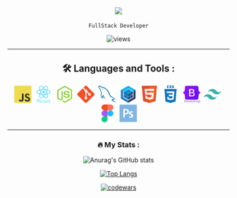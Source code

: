 <div align="center">
  <img src="https://user-images.githubusercontent.com/100387382/192137934-55f8a12d-5700-4ea6-932a-d7bf6f61681f.gif" width="1050"/>
</div>

<div align="center">
  
```
FullStack Developer
```
  
</div>

<div align="center">
  <img src="https://komarev.com/ghpvc/?username=wi1dcode&style=for-the-badge&color=blueviolet" alt="views"/>
</div>

***

<div align="center">

## :hammer_and_wrench: Languages and Tools :
<img src="https://github.com/devicons/devicon/blob/master/icons/javascript/javascript-original.svg" title="JavaScript" alt="JavaScript" width="40" height="40"/>&nbsp;
<img src="https://github.com/devicons/devicon/blob/master/icons/react/react-original-wordmark.svg" title="React" alt="React" width="40" height="40"/>&nbsp;
<img src="https://github.com/devicons/devicon/blob/master/icons/nodejs/nodejs-plain.svg" title="NodeJS" alt="NodeJS" width="40" height="40"/>&nbsp;
<img src="https://github.com/devicons/devicon/blob/master/icons/git/git-plain.svg" title="Git" alt="Git" width="40" height="40"/>&nbsp;
<img src="https://github.com/devicons/devicon/blob/master/icons/mysql/mysql-plain.svg" title="MySQL"  alt="MySQL" width="40" height="40"/>&nbsp;
<img src="https://github.com/devicons/devicon/blob/master/icons/sequelize/sequelize-original.svg"  title="CSS3" alt="CSS" width="40" height="40"/>&nbsp;
<img src="https://github.com/devicons/devicon/blob/master/icons/html5/html5-original.svg" title="HTML5" alt="HTML" width="40" height="40"/>&nbsp;
<img src="https://github.com/devicons/devicon/blob/master/icons/css3/css3-plain-wordmark.svg"  title="CSS3" alt="CSS" width="40" height="40"/>&nbsp;
<img src="https://github.com/devicons/devicon/blob/master/icons/bootstrap/bootstrap-original-wordmark.svg"  title="CSS3" alt="CSS" width="40" height="40"/>&nbsp;
<img src="https://github.com/devicons/devicon/blob/master/icons/tailwindcss/tailwindcss-plain.svg"  title="CSS3" alt="CSS" width="40" height="40"/>&nbsp;
<img src="https://github.com/devicons/devicon/blob/master/icons/figma/figma-original.svg"  title="Figma" alt="Figma" width="40" height="40"/>&nbsp;
<img src="https://github.com/devicons/devicon/blob/master/icons/photoshop/photoshop-plain.svg"  title="Figma" alt="Figma" width="40" height="40"/>&nbsp;
</div>

***

<div align="center">
  
### :fire: My Stats :
  
![Anurag's GitHub stats](https://github-readme-stats.vercel.app/api?username=wi1dcode&show_icons=true&theme=radical)
  
<div>
  
[![Top Langs](https://github-readme-stats.vercel.app/api/top-langs/?username=wi1dcode&layout=compact&theme=vision-friendly-dark)](https://github.com/anuraghazra/github-readme-stats)
    
</div>

<div>

[![codewars](https://www.codewars.com/users/terriblecode/badges/micro)](https://www.codewars.com/users/terriblecode) 


</div>

</div>




